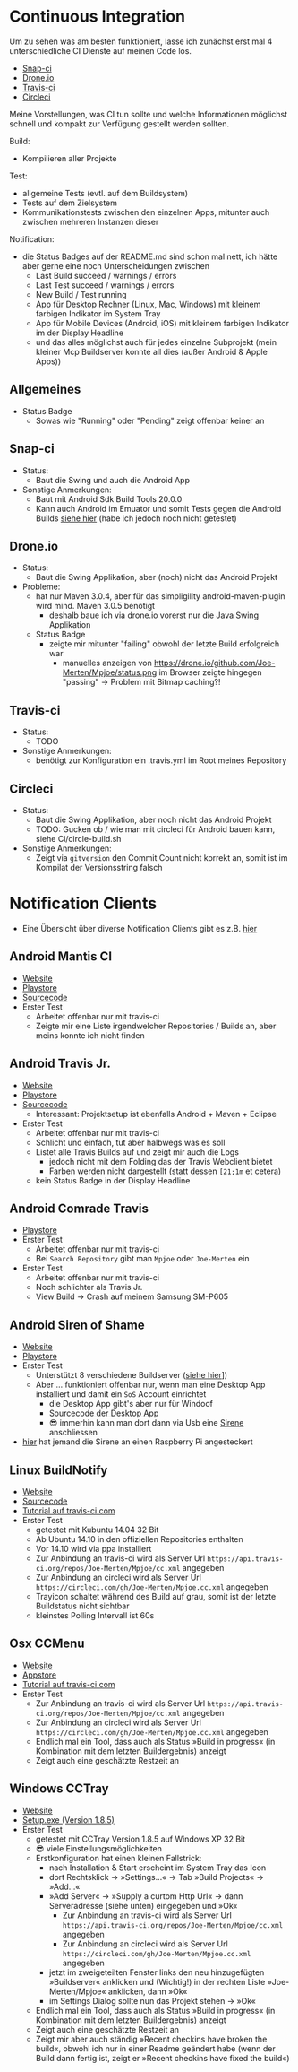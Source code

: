Continuous Integration
======================

Um zu sehen was am besten funktioniert, lasse ich zunächst erst mal 4 unterschiedliche CI Dienste auf meinen Code los.

- [Snap-ci](https://snap-ci.com/Joe-Merten/Mpjoe)
- [Drone.io](https://drone.io/github.com/Joe-Merten/Mpjoe)
- [Travis-ci](https://travis-ci.org/Joe-Merten/Mpjoe)
- [Circleci](https://circleci.com/gh/Joe-Merten/Mpjoe)

Meine Vorstellungen, was CI tun sollte und welche Informationen möglichst schnell und kompakt zur Verfügung gestellt werden sollten.

Build:

- Kompilieren aller Projekte

Test:

- allgemeine Tests (evtl. auf dem Buildsystem)
- Tests auf dem Zielsystem
- Kommunikationstests zwischen den einzelnen Apps, mitunter auch zwischen mehreren Instanzen dieser

Notification:

- die Status Badges auf der README.md sind schon mal nett, ich hätte aber gerne eine noch Unterscheidungen zwischen
  - Last Build succeed / warnings / errors
  - Last Test succeed / warnings / errors
  - New Build / Test running
  - App für Desktop Rechner (Linux, Mac, Windows) mit kleinem farbigen Indikator im System Tray
  - App für Mobile Devices (Android, iOS) mit kleinem farbigen Indikator im der Display Headline
  - und das alles möglichst auch für jedes einzelne Subprojekt (mein kleiner Mcp Buildserver konnte all dies (außer Android & Apple Apps))


Allgemeines
-----------
- Status Badge
  - Sowas wie "Running" oder "Pending" zeigt offenbar keiner an


Snap-ci
-------
- Status:
  - Baut die Swing und auch die Android App
- Sonstige Anmerkungen:
  - Baut mit Android Sdk Build Tools 20.0.0
  - Kann auch Android im Emuator und somit Tests gegen die Android Builds [siehe hier](https://docs.snap-ci.com/the-ci-environment/languages/android/)
    (habe ich jedoch noch nicht getestet)


Drone.io
--------
- Status:
  - Baut die Swing Applikation, aber (noch) nicht das Android Projekt
- Probleme:
  - hat nur Maven 3.0.4, aber für das simpligility android-maven-plugin wird mind. Maven 3.0.5 benötigt
    - deshalb baue ich via drone.io vorerst nur die Java Swing Applikation
  - Status Badge
    - zeigte mir mitunter "failing" obwohl der letzte Build erfolgreich war
      - manuelles anzeigen von https://drone.io/github.com/Joe-Merten/Mpjoe/status.png im Browser zeigte hingegen "passing" -> Problem mit Bitmap caching?!


Travis-ci
---------
- Status:
  - TODO
- Sonstige Anmerkungen:
  - benötigt zur Konfiguration ein .travis.yml im Root meines Repository


Circleci
--------
- Status:
  - Baut die Swing Applikation, aber noch nicht das Android Projekt
  - TODO: Gucken ob / wie man mit circleci für Android bauen kann, siehe Ci/circle-build.sh
- Sonstige Anmerkungen:
  - Zeigt via `gitversion` den Commit Count nicht korrekt an, somit ist im Kompilat der Versionsstring falsch


Notification Clients
====================

- Eine Übersicht über diverse Notification Clients gibt es z.B. [hier](http://docs.travis-ci.com/user/apps)


Android Mantis CI
-----------------
- [Website](http://floydpink.github.io/Mantis-CI)
- [Playstore](https://play.google.com/store/apps/details?id=com.floydpink.android.travisci)
- [Sourcecode](https://github.com/floydpink/Mantis-CI)
- Erster Test
  - Arbeitet offenbar nur mit travis-ci
  - Zeigte mir eine Liste irgendwelcher Repositories / Builds an, aber meins konnte ich nicht finden


Android Travis Jr.
------------------
- [Website](http://sahan.me/Travis-Jr)
- [Playstore](https://play.google.com/store/apps/details?id=com.lonepulse.travisjr)
- [Sourcecode](https://github.com/sahan/Travis-Jr)
  - Interessant: Projektsetup ist ebenfalls Android + Maven + Eclipse
- Erster Test
  - Arbeitet offenbar nur mit travis-ci
  - Schlicht und einfach, tut aber halbwegs was es soll
  - Listet alle Travis Builds auf und zeigt mir auch die Logs
    - jedoch nicht mit dem Folding das der Travis Webclient bietet
    - Farben werden nicht dargestellt (statt dessen `[21;1m` et cetera)
  - kein Status Badge in der Display Headline


Android Comrade Travis
----------------------
- [Playstore](https://play.google.com/store/apps/details?id=com.perone.comradetravis)
- Erster Test
  - Arbeitet offenbar nur mit travis-ci
  - Bei `Search Repository` gibt man `Mpjoe` oder `Joe-Merten` ein
- Erster Test
  - Arbeitet offenbar nur mit travis-ci
  - Noch schlichter als Travis Jr.
  - View Build → Crash auf meinem Samsung SM-P605


Android Siren of Shame
----------------------
- [Website](http://sirenofshame.com)
- [Playstore](https://play.google.com/store/apps/details?id=com.automatedarchitecture.sirenofshame)
- Erster Test
  - Unterstützt 8 verschiedene Buildserver ([siehe hier](http://sirenofshame.com/BuildMonitor)])
  - Aber … funktioniert offenbar nur, wenn man eine Desktop App installiert und damit ein `SoS` Account einrichtet
    - die Desktop App gibt's aber nur für Windoof
    - [Sourcecode der Desktop App](https://github.com/automatedarchitecture/sirenofshame)
    - 😎 immerhin kann man dort dann via Usb eine [Sirene](http://sirenofshame.com/Products) anschliessen
- [hier](http://sirenofshame.blogspot.de) hat jemand die Sirene an einen Raspberry Pi angesteckert


Linux BuildNotify
-----------------
- [Website](https://bitbucket.org/Anay/buildnotify/wiki/Home)
- [Sourcecode](https://bitbucket.org/Anay/buildnotify/src)
- [Tutorial auf travis-ci.com](http://docs.travis-ci.com/user/cc-menu)
- Erster Test
  - getestet mit Kubuntu 14.04 32 Bit
  - Ab Ubuntu 14.10 in den offiziellen Repositories enthalten
  - Vor 14.10 wird via ppa installiert
  - Zur Anbindung an travis-ci wird als Server Url `https://api.travis-ci.org/repos/Joe-Merten/Mpjoe/cc.xml` angegeben
  - Zur Anbindung an circleci wird als Server Url `https://circleci.com/gh/Joe-Merten/Mpjoe.cc.xml` angegeben
  - Trayicon schaltet während des Build auf grau, somit ist der letzte Buildstatus nicht sichtbar
  - kleinstes Polling Intervall ist 60s


Osx CCMenu
----------
- [Website](http://ccmenu.org)
- [Appstore](https://itunes.apple.com/us/app/ccmenu/id603117688?mt=12&ign-mpt=uo%3D4)
- [Tutorial auf travis-ci.com](http://docs.travis-ci.com/user/cc-menu)
- Erster Test
  - Zur Anbindung an travis-ci wird als Server Url `https://api.travis-ci.org/repos/Joe-Merten/Mpjoe/cc.xml` angegeben
  - Zur Anbindung an circleci wird als Server Url `https://circleci.com/gh/Joe-Merten/Mpjoe.cc.xml` angegeben
  - Endlich mal ein Tool, dass auch als Status »Build in progress« (in Kombination mit dem letzten Buildergebnis) anzeigt
  - Zeigt auch eine geschätzte Restzeit an


Windows CCTray
--------------
- [Website](http://www.cruisecontrolnet.org/projects/cctray)
- [Setup.exe (Version 1.8.5)](http://sourceforge.net/projects/ccnet/files/CruiseControl.NET%20Releases/CruiseControl.NET%201.8.5/)
- Erster Test
  - getestet mit CCTray Version 1.8.5 auf Windows XP 32 Bit
  - 😎 viele Einstellungsmöglichkeiten
  - Erstkonfiguration hat einen kleinen Fallstrick:
    - nach Installation & Start erscheint im System Tray das Icon
    - dort Rechtsklick → »Settings…« → Tab »Build Projects« → »Add…«
    - »Add Server« → »Supply a curtom Http Url« → dann Serveradresse (siehe unten) eingegeben und »Ok«
      - Zur Anbindung an travis-ci wird als Server Url `https://api.travis-ci.org/repos/Joe-Merten/Mpjoe/cc.xml` angegeben
      - Zur Anbindung an circleci wird als Server Url `https://circleci.com/gh/Joe-Merten/Mpjoe.cc.xml` angegeben
    - jetzt im zweigeteilten Fenster links den neu hinzugefügten »Buildserver« anklicken und (Wichtig!) in der rechten Liste »Joe-Merten/Mpjoe« anklicken, dann »Ok«
    - im Settings Dialog sollte nun das Projekt stehen → »Ok«
  - Endlich mal ein Tool, dass auch als Status »Build in progress« (in Kombination mit dem letzten Buildergebnis) anzeigt
  - Zeigt auch eine geschätzte Restzeit an
  - Zeigt mir aber auch ständig »Recent checkins have broken the build«, obwohl ich nur in einer Readme geändert habe (wenn der Build dann fertig ist, zeigt er »Recent checkins have fixed the build«)
